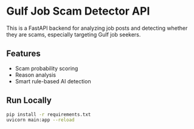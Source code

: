 # Gulf Job Scam Detector API

This is a FastAPI backend for analyzing job posts and detecting whether they are scams, especially targeting Gulf job seekers.

## Features
- Scam probability scoring
- Reason analysis
- Smart rule-based AI detection

## Run Locally

```bash
pip install -r requirements.txt
uvicorn main:app --reload

